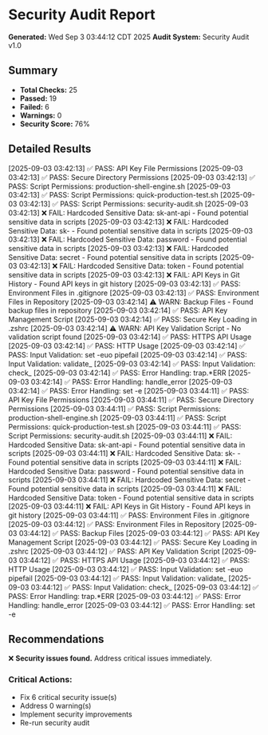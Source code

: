 # Security Audit Report

**Generated:** Wed Sep  3 03:44:12 CDT 2025
**Audit System:** Security Audit v1.0

## Summary

- **Total Checks:** 25
- **Passed:** 19
- **Failed:** 6
- **Warnings:** 0
- **Security Score:** 76%

## Detailed Results

[2025-09-03 03:42:13] ✅ PASS: API Key File Permissions
[2025-09-03 03:42:13] ✅ PASS: Secure Directory Permissions
[2025-09-03 03:42:13] ✅ PASS: Script Permissions: production-shell-engine.sh
[2025-09-03 03:42:13] ✅ PASS: Script Permissions: quick-production-test.sh
[2025-09-03 03:42:13] ✅ PASS: Script Permissions: security-audit.sh
[2025-09-03 03:42:13] ❌ FAIL: Hardcoded Sensitive Data: sk-ant-api - Found potential sensitive data in scripts
[2025-09-03 03:42:13] ❌ FAIL: Hardcoded Sensitive Data: sk- - Found potential sensitive data in scripts
[2025-09-03 03:42:13] ❌ FAIL: Hardcoded Sensitive Data: password - Found potential sensitive data in scripts
[2025-09-03 03:42:13] ❌ FAIL: Hardcoded Sensitive Data: secret - Found potential sensitive data in scripts
[2025-09-03 03:42:13] ❌ FAIL: Hardcoded Sensitive Data: token - Found potential sensitive data in scripts
[2025-09-03 03:42:13] ❌ FAIL: API Keys in Git History - Found API keys in git history
[2025-09-03 03:42:13] ✅ PASS: Environment Files in .gitignore
[2025-09-03 03:42:13] ✅ PASS: Environment Files in Repository
[2025-09-03 03:42:14] ⚠️  WARN: Backup Files - Found backup files in repository
[2025-09-03 03:42:14] ✅ PASS: API Key Management Script
[2025-09-03 03:42:14] ✅ PASS: Secure Key Loading in .zshrc
[2025-09-03 03:42:14] ⚠️  WARN: API Key Validation Script - No validation script found
[2025-09-03 03:42:14] ✅ PASS: HTTPS API Usage
[2025-09-03 03:42:14] ✅ PASS: HTTP Usage
[2025-09-03 03:42:14] ✅ PASS: Input Validation: set -euo pipefail
[2025-09-03 03:42:14] ✅ PASS: Input Validation: validate_
[2025-09-03 03:42:14] ✅ PASS: Input Validation: check_
[2025-09-03 03:42:14] ✅ PASS: Error Handling: trap.*ERR
[2025-09-03 03:42:14] ✅ PASS: Error Handling: handle_error
[2025-09-03 03:42:14] ✅ PASS: Error Handling: set -e
[2025-09-03 03:44:11] ✅ PASS: API Key File Permissions
[2025-09-03 03:44:11] ✅ PASS: Secure Directory Permissions
[2025-09-03 03:44:11] ✅ PASS: Script Permissions: production-shell-engine.sh
[2025-09-03 03:44:11] ✅ PASS: Script Permissions: quick-production-test.sh
[2025-09-03 03:44:11] ✅ PASS: Script Permissions: security-audit.sh
[2025-09-03 03:44:11] ❌ FAIL: Hardcoded Sensitive Data: sk-ant-api - Found potential sensitive data in scripts
[2025-09-03 03:44:11] ❌ FAIL: Hardcoded Sensitive Data: sk- - Found potential sensitive data in scripts
[2025-09-03 03:44:11] ❌ FAIL: Hardcoded Sensitive Data: password - Found potential sensitive data in scripts
[2025-09-03 03:44:11] ❌ FAIL: Hardcoded Sensitive Data: secret - Found potential sensitive data in scripts
[2025-09-03 03:44:11] ❌ FAIL: Hardcoded Sensitive Data: token - Found potential sensitive data in scripts
[2025-09-03 03:44:11] ❌ FAIL: API Keys in Git History - Found API keys in git history
[2025-09-03 03:44:11] ✅ PASS: Environment Files in .gitignore
[2025-09-03 03:44:12] ✅ PASS: Environment Files in Repository
[2025-09-03 03:44:12] ✅ PASS: Backup Files
[2025-09-03 03:44:12] ✅ PASS: API Key Management Script
[2025-09-03 03:44:12] ✅ PASS: Secure Key Loading in .zshrc
[2025-09-03 03:44:12] ✅ PASS: API Key Validation Script
[2025-09-03 03:44:12] ✅ PASS: HTTPS API Usage
[2025-09-03 03:44:12] ✅ PASS: HTTP Usage
[2025-09-03 03:44:12] ✅ PASS: Input Validation: set -euo pipefail
[2025-09-03 03:44:12] ✅ PASS: Input Validation: validate_
[2025-09-03 03:44:12] ✅ PASS: Input Validation: check_
[2025-09-03 03:44:12] ✅ PASS: Error Handling: trap.*ERR
[2025-09-03 03:44:12] ✅ PASS: Error Handling: handle_error
[2025-09-03 03:44:12] ✅ PASS: Error Handling: set -e

## Recommendations

❌ **Security issues found.** Address critical issues immediately.

### Critical Actions:
- Fix 6 critical security issue(s)
- Address 0 warning(s)
- Implement security improvements
- Re-run security audit
